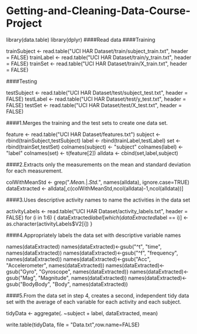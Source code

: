 # Getting-and-Cleaning-Data-Course-Project
library(data.table)
library(dplyr)
####Read data
####Training

trainSubject <- read.table("UCI HAR Dataset/train/subject_train.txt", header = FALSE)
trainLabel <- read.table("UCI HAR Dataset/train/y_train.txt", header = FALSE)
trainSet <- read.table("UCI HAR Dataset/train/X_train.txt", header = FALSE)

####Testing

testSubject <- read.table("UCI HAR Dataset/test/subject_test.txt", header = FALSE)
testLabel <- read.table("UCI HAR Dataset/test/y_test.txt", header = FALSE)
testSet <- read.table("UCI HAR Dataset/test/X_test.txt", header = FALSE)

####1.Merges the training and the test sets to create one data set.

feature <- read.table("UCI HAR Dataset/features.txt")
subject <- rbind(trainSubject,testSubject)
label <- rbind(trainLabel,testLabel)
set <- rbind(trainSet,testSet)
colnames(subject) <- "subject"
colnames(label) <- "label"
colnames(set) <- t(feature[2])
alldata <- cbind(set,label,subject)

####2.Extracts only the measurements on the mean and standard deviation for each measurement.

colWithMeanStd <- grep(".*Mean.*|.*Std.*", names(alldata), ignore.case=TRUE)
dataExtracted <- alldata[,c(colWithMeanStd,ncol(alldata)-1,ncol(alldata))]

####3.Uses descriptive activity names to name the activities in the data set

activityLabels <- read.table("UCI HAR Dataset/activity_labels.txt", header = FALSE)
for (i in 1:6) {
  dataExtracted$label[which(dataExtracted$label == i)] <- as.character(activityLabels$V2[i])
}

####4.Appropriately labels the data set with descriptive variable names

names(dataExtracted)
names(dataExtracted)<-gsub("^t", "time", names(dataExtracted))
names(dataExtracted)<-gsub("^f", "frequency", names(dataExtracted))
names(dataExtracted)<-gsub("Acc", "Accelerometer", names(dataExtracted))
names(dataExtracted)<-gsub("Gyro", "Gyroscope", names(dataExtracted))
names(dataExtracted)<-gsub("Mag", "Magnitude", names(dataExtracted))
names(dataExtracted)<-gsub("BodyBody", "Body", names(dataExtracted))

####5.From the data set in step 4, creates a second, independent tidy data set with the average of each variable for each 
activity and each subject.

tidyData <- aggregate(. ~subject + label, dataExtracted, mean)

write.table(tidyData, file = "Data.txt",row.name=FALSE)
